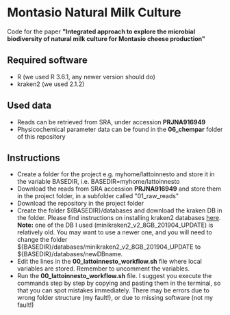 # Montasio Natural Milk Culture
Code for the paper **"Integrated approach to explore the microbial biodiversity of natural milk culture for Montasio cheese production"**

## Required software
- R (we used R 3.6.1, any newer version should do)
- kraken2 (we used 2.1.2)

## Used data
- Reads can be retrieved from SRA, under accession **PRJNA916949**
- Physicochemical parameter data can be found in the **06_chempar** folder of this repository

## Instructions
- Create a folder for the project e.g. myhome/lattoinnesto and store it in the variable BASEDIR, i.e. BASEDIR=myhome/lattoinnesto
- Download the reads from SRA accession **PRJNA916949** and store them in the project folder, in a subfolder called "01_raw_reads"
- Download the repository in the project folder
- Create the folder ${BASEDIR}/databases and download the kraken DB in the folder. Please find instructions on installing kraken2 databases [here](https://github.com/DerrickWood/kraken2/wiki/Manual#standard-kraken-2-database). **Note:** one of the DB I used (minikraken2_v2_8GB_201904_UPDATE) is relatively old. You may want to use a newer one, and you will need to change the folder ${BASEDIR}/databases/minikraken2_v2_8GB_201904_UPDATE to ${BASEDIR}/databases/newDBname.
- Edit the lines in the **00_lattoinnesto_workflow.sh** file where local variables are stored. Remember to uncomment the variables. 
- Run the **00_lattoinnesto_workflow.sh** file. I suggest you execute the commands step by step by copying and pasting them in the terminal, so that you can spot mistakes immediately. There may be errors due to wrong folder structure (my fault!), or due to missing software (not my fault!)   
